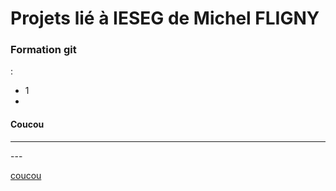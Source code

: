 # Projets lié à IESEG de Michel FLIGNY

### Formation git


:
- 1
- 
#### Coucou 
---

<html></html>
---

[coucou](https://google.com)